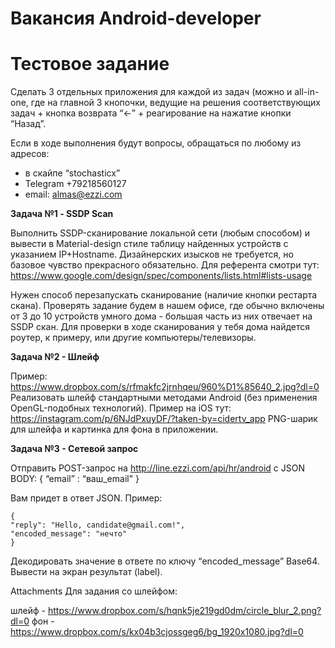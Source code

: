 # Вакансия Android-developer

# Тестовое задание

Сделать 3 отдельных приложения для каждой из задач (можно и all-in-one, где на главной 3 кнопочки, ведущие на решения соответствующих задач + кнопка возврата “<-” + реагирование на нажатие кнопки “Назад”.

Если в ходе выполнения будут вопросы, обращаться по любому из адресов:

- в скайпе “stochasticx” 
- Telegram +79218560127
- email: almas@ezzi.com

**Задача №1 - SSDP Scan**

Выполнить SSDP-сканирование локальной сети (любым способом) и вывести в Material-design стиле таблицу найденных устройств с указанием IP+Hostname. Дизайнерских изысков не требуется, но базовое чувство прекрасного обязательно. Для референта смотри тут: https://www.google.com/design/spec/components/lists.html#lists-usage

Нужен способ перезапускать сканирование (наличие кнопки рестарта скана). Проверять задание будем в нашем офисе, где обычно включены от 3 до 10 устройств умного дома - большая часть из них отвечает на SSDP скан. Для проверки в ходе сканирования у тебя дома найдется роутер, к примеру, или другие компьютеры/телевизоры.

**Задача №2 - Шлейф**

Пример: https://www.dropbox.com/s/rfmakfc2jrnhqeu/960%D1%85640_2.jpg?dl=0
Реализовать шлейф стандартными методами Android (без применения OpenGL-подобных технологий).
Пример на iOS тут: https://instagram.com/p/6NJdPxuyDF/?taken-by=cidertv_app
PNG-шарик для шлейфа и картинка для фона в приложении.

**Задача №3 - Сетевой запрос**

Отправить POST-запрос на http://line.ezzi.com/api/hr/android
с JSON BODY:
{
     “email” : “ваш_email"
}

Вам придет в ответ JSON. Пример:

    {
    "reply": "Hello, candidate@gmail.com!",
    "encoded_message": "нечто"
    }

Декодировать значение в ответе по ключу “encoded_message” Base64.
Вывести на экран результат (label).

Attachments
Для задания со шлейфом:

шлейф - https://www.dropbox.com/s/hqnk5je219gd0dm/circle_blur_2.png?dl=0
фон - https://www.dropbox.com/s/kx04b3cjossgeg6/bg_1920x1080.jpg?dl=0